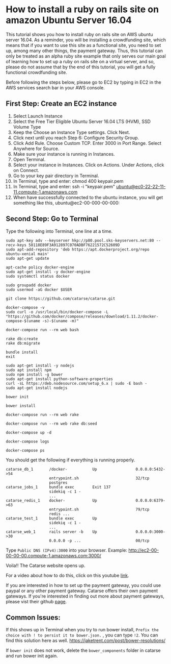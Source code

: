 # How to install a ruby on rails site on amazon Ubuntu Server 16.04

This tutorial shows you how to install ruby on rails site on AWS ubuntu server 16.04. As a reminder, you will be installing a crowdfunding site, which means that if you want to use this site as a functional site, you need to set up, among many other things, the payment gateway. Thus, this tutorial can only be treated as an alpha ruby site example that only serves our main goal of learning how to set up a ruby on rails site on a virtual server, and so, please do not assume that by the end of this tutorial, you will get a fully functional crowdfunding site. 

Before following the steps below, please go to EC2 by typing in EC2 in the AWS services search bar in your AWS console.

## First Step: Create an EC2 instance

1. Select Launch Instance
2. Select the Free Tier Eligible Ubuntu Server 16.04 LTS (HVM), SSD Volume Type
3. Keep the Choose an Instance Type settings. Click Next.
4. Click next until you reach Step 6: Configure Security Group.
5. Click Add Rule. Choose Custom TCP. Enter 3000 in Port Range. Select Anywhere for Source.
6. Make sure your instance is running in Instances.
7. Open Terminal.
8. Select your instance in Instances. Click on Actions. Under Actions, click on Connect.
9. Go to your key pair directory in Terminal.
10. In Terminal, type and enter: chmod 400 keypair.pem
11. In Terminal, type and enter: ssh -i "keypair.pem" ubuntu@ec0-22-22-11-11.compute-1.amazonaws.com
12. When have successfully connected to the ubuntu instance, you will get something like this, ubuntu@ec2-00-000-00-000:

## Second Step: Go to Terminal

Type the following into Terminal, one line at a time.

```unix
sudo apt-key adv --keyserver hkp://p80.pool.sks-keyservers.net:80 --recv-keys 58118E89F3A912897C070ADBF76221572C52609D
sudo apt-add-repository 'deb https://apt.dockerproject.org/repo ubuntu-xenial main'
sudo apt-get update

apt-cache policy docker-engine
sudo apt-get install -y docker-engine
sudo systemctl status docker

sudo groupadd docker
sudo usermod -aG docker $USER

git clone https://github.com/catarse/catarse.git

docker-compose -v
sudo curl -o /usr/local/bin/docker-compose -L "https://github.com/docker/compose/releases/download/1.11.2/docker-compose-$(uname -s)-$(uname -m)"

docker-compose run --rm web bash

rake db:create
rake db:migrate

bundle install
exit

sudo apt-get install -y nodejs
sudo apt install npm
sudo npm install -g bower
sudo apt-get install python-software-properties
curl -sL https://deb.nodesource.com/setup_6.x | sudo -E bash -
sudo apt-get install nodejs

bower init

bower install

docker-compose run --rm web rake

docker-compose run --rm web rake db:seed

docker-compose up -d

docker-compose logs

docker-compose ps
```

You should get the following if everything is running properly.
```
catarse_db_1       /docker-           Up                 0.0.0.0:5432->54 
                   entrypoint.sh                         32/tcp           
                   postgres                                               
catarse_jobs_1     bundle exec        Exit 137                            
                   sidekiq -c 1 -                                         
                   ...                                                    
catarse_redis_1    docker-            Up                 0.0.0.0:6379->63 
                   entrypoint.sh                         79/tcp           
                   redis ...                                              
catarse_test_1     bundle exec        Up                                  
                   sidekiq -c 1 -                                         
                   ...                                                    
catarse_web_1      rails server -b    Up                 0.0.0.0:3000->30 
                   0.0.0.0 -p ...                        00/tcp   
```
Type ```Public DNS (IPv4):3000``` into your browser. Example: http://ec2-00-00-00-00.compute-1.amazonaws.com:3000/

Voila!! The Catarse website opens up.

For a video about how to do this, click on this youtube [link](https://www.youtube.com/watch?v=zbwhn3GIb6I&t=8s).

If you are interested in how to set up the payment gateway, you could use paypal or any other payment gateway. Catarse offers their own payment gateways. If you're interested in finding out more about payment gateways, please vist their github [page](https://github.com/catarse/catarse).  

## Common Issues:

If this shows up in Terminal when you try to run bower install,
```Prefix the choice with ! to persist it to bower.json.```
, you can type ```!2```.
You can find this solution here as well. https://jaketrent.com/post/bower-resolutions/

If ```bower init``` does not work, delete the ```bower_components``` folder in catarse and run bower init again.





